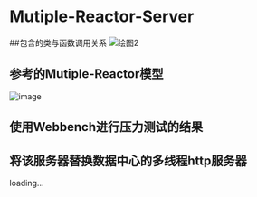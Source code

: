 # Mutiple-Reactor-Server  
##包含的类与函数调用关系
![绘图2](https://github.com/KevinZ0736/Mutiple-Reactor-Server/assets/86813456/207bd28d-c004-4283-aff3-772b7657011e)
## 参考的Mutiple-Reactor模型  
![image](https://github.com/KevinZ0736/Mutiple-Reactor-Server/assets/86813456/ca275dee-9c4f-4914-95da-bfe6b3609cbe)
## 使用Webbench进行压力测试的结果  
## 将该服务器替换数据中心的多线程http服务器  

loading...

